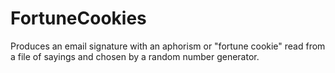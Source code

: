# FortuneCookies
Produces an email signature with an aphorism or "fortune cookie" read from a file of sayings and chosen by a random number generator.
